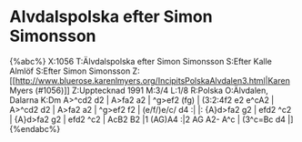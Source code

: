 # Alvdalspolska efter Simon Simonsson

{%abc%}
X:1056
T:Älvdalspolska efter Simon Simonsson
S:Efter Kalle Almlöf
S:Efter Simon Simonsson
Z:[[http://www.bluerose.karenlmyers.org/IncipitsPolskaAlvdalen3.html|Karen Myers (#1056)]]
Z:Upptecknad 1991
M:3/4
L:1/8
R:Polska
O:Älvdalen, Dalarna
K:Dm
A>^cd2 d2 | A>fa2 a2 | ^g>ef2 (fg) | (3:2:4f2 e2 e^cA2 |
A>^cd2 d2 | A>fa2 a2 | ^g>ef2 f2 | (e/f/)e/c/ d4 :|
|: {A}d>fa2 g2 | efd2 ^c2 | {A}d>fa2 g2 | efd2 ^c2 |
AcB2 B2 |1 (AG)A4 :|2 AG A2- A^c | (3^c=Bc d4 |]
{%endabc%}

